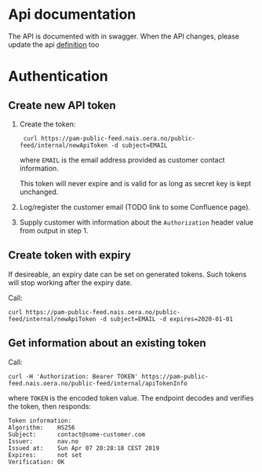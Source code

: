 # Api documentation
The API is documented with in swagger. When the API changes, please update the api
[definition](src/main/resources/swagger/api/public-feed-api.yaml) too 

# Authentication

## Create new API token

1. Create the token:

        curl https://pam-public-feed.nais.oera.no/public-feed/internal/newApiToken -d subject=EMAIL
    
    where `EMAIL` is the email address provided as customer contact information.
    
    This token will never expire and is valid for as long as secret key is kept
    unchanged.
    
2. Log/register the customer email (TODO link to some Confluence page).

3. Supply customer with information about the `Authorization` header value from
   output in step 1.
   
## Create token with expiry

If desireable, an expiry date can be set on generated tokens. Such tokens will
stop working after the expiry date.

Call:

    curl https://pam-public-feed.nais.oera.no/public-feed/internal/newApiToken -d subject=EMAIL -d expires=2020-01-01

## Get information about an existing token

Call:

    curl -H 'Authorization: Bearer TOKEN' https://pam-public-feed.nais.oera.no/public-feed/internal/apiTokenInfo

where `TOKEN` is the encoded token value. The endpoint decodes and verifies the
token, then responds:

    Token information:
    Algorithm:    HS256
    Subject:      contact@some-customer.com
    Issuer:       nav.no
    Issued at:    Sun Apr 07 20:28:18 CEST 2019
    Expires:      not set
    Verification: OK
